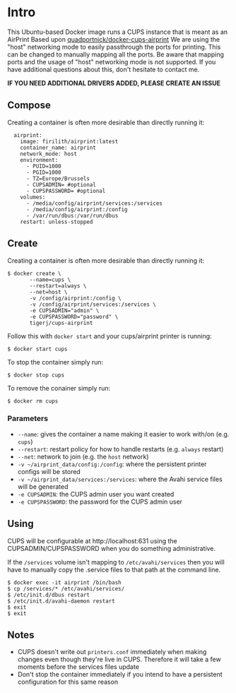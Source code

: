 # Intro
This Ubuntu-based Docker image runs a CUPS instance that is meant as an AirPrint
Based upon [quadportnick/docker-cups-airprint](https://github.com/quadportnick/docker-cups-airprint)
We are using the "host" networking mode to easily passthrough the ports for printing. This can be changed to manually mapping all the ports.
Be aware that mapping ports and the usage of "host" networking mode is not supported.
If you have additional questions about this, don't hesitate to contact me.

**IF YOU NEED ADDITIONAL DRIVERS ADDED, PLEASE CREATE AN ISSUE**

## Compose
Creating a container is often more desirable than directly running it:
```
  airprint:
    image: firilith/airprint:latest
    container_name: airprint
    network_mode: host
    environment:
      - PUID=1000
      - PGID=1000
      - TZ=Europe/Brussels
      - CUPSADMIN= #optional
      - CUPSPASSWORD= #optional
    volumes:
      - /media/config/airprint/services:/services
      - /media/config/airprint:/config
      - /var/run/dbus:/var/run/dbus
    restart: unless-stopped
```

## Create
Creating a container is often more desirable than directly running it:
```
$ docker create \
       --name=cups \
       --restart=always \
       --net=host \
       -v /config/airprint:/config \
       -v /config/airprint/services:/services \
       -e CUPSADMIN="admin" \
       -e CUPSPASSWORD="password" \
       tigerj/cups-airprint
```
Follow this with `docker start` and your cups/airprint printer is running:
```
$ docker start cups
```
To stop the container simply run:
```
$ docker stop cups
```
To remove the conainer simply run:
```
$ docker rm cups
```

### Parameters
* `--name`: gives the container a name making it easier to work with/on (e.g.
  `cups`)
* `--restart`: restart policy for how to handle restarts (e.g. `always` restart)
* `--net`: network to join (e.g. the `host` network)
* `-v ~/airprint_data/config:/config`: where the persistent printer configs
   will be stored
* `-v ~/airprint_data/services:/services`: where the Avahi service files will
   be generated
* `-e CUPSADMIN`: the CUPS admin user you want created
* `-e CUPSPASSWORD`: the password for the CUPS admin user

## Using
CUPS will be configurable at http://localhost:631 using the
CUPSADMIN/CUPSPASSWORD when you do something administrative.

If the `/services` volume isn't mapping to `/etc/avahi/services` then you will
have to manually copy the .service files to that path at the command line.

```
$ docker exec -it airprint /bin/bash
$ cp /services/* /etc/avahi/services/
$ /etc/init.d/dbus restart
$ /etc/init.d/avahi-daemon restart
$ exit
$ exit
```
## Notes
* CUPS doesn't write out `printers.conf` immediately when making changes even
though they're live in CUPS. Therefore it will take a few moments before the
services files update
* Don't stop the container immediately if you intend to have a persistent
configuration for this same reason
